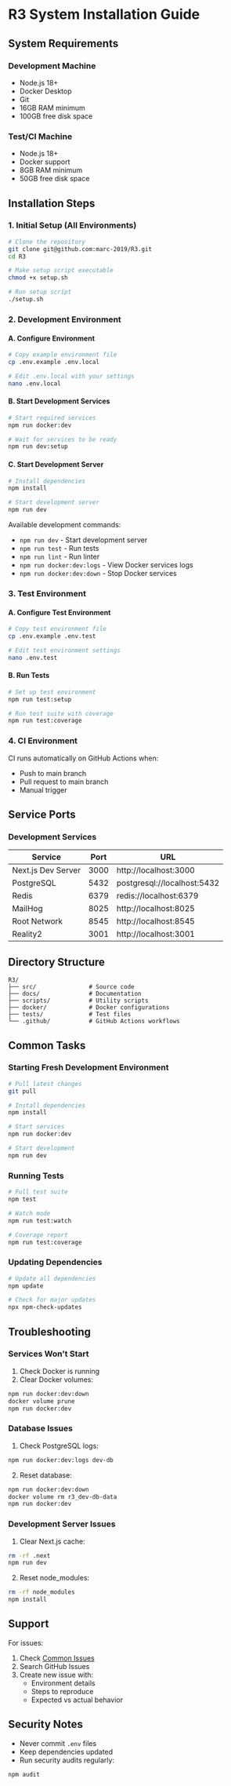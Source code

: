 # R3 System Installation Guide

## System Requirements

### Development Machine
- Node.js 18+
- Docker Desktop
- Git
- 16GB RAM minimum
- 100GB free disk space

### Test/CI Machine
- Node.js 18+
- Docker support
- 8GB RAM minimum
- 50GB free disk space

## Installation Steps

### 1. Initial Setup (All Environments)
```bash
# Clone the repository
git clone git@github.com:marc-2019/R3.git
cd R3

# Make setup script executable
chmod +x setup.sh

# Run setup script
./setup.sh
```

### 2. Development Environment

#### A. Configure Environment
```bash
# Copy example environment file
cp .env.example .env.local

# Edit .env.local with your settings
nano .env.local
```

#### B. Start Development Services
```bash
# Start required services
npm run docker:dev

# Wait for services to be ready
npm run dev:setup
```

#### C. Start Development Server
```bash
# Install dependencies
npm install

# Start development server
npm run dev
```

Available development commands:
- `npm run dev` - Start development server
- `npm run test` - Run tests
- `npm run lint` - Run linter
- `npm run docker:dev:logs` - View Docker services logs
- `npm run docker:dev:down` - Stop Docker services

### 3. Test Environment

#### A. Configure Test Environment
```bash
# Copy test environment file
cp .env.example .env.test

# Edit test environment settings
nano .env.test
```

#### B. Run Tests
```bash
# Set up test environment
npm run test:setup

# Run test suite with coverage
npm run test:coverage
```

### 4. CI Environment
CI runs automatically on GitHub Actions when:
- Push to main branch
- Pull request to main branch
- Manual trigger

## Service Ports

### Development Services
| Service | Port | URL |
|---------|------|-----|
| Next.js Dev Server | 3000 | http://localhost:3000 |
| PostgreSQL | 5432 | postgresql://localhost:5432 |
| Redis | 6379 | redis://localhost:6379 |
| MailHog | 8025 | http://localhost:8025 |
| Root Network | 8545 | http://localhost:8545 |
| Reality2 | 3001 | http://localhost:3001 |

## Directory Structure
```
R3/
├── src/               # Source code
├── docs/              # Documentation
├── scripts/           # Utility scripts
├── docker/            # Docker configurations
├── tests/             # Test files
└── .github/           # GitHub Actions workflows
```

## Common Tasks

### Starting Fresh Development Environment
```bash
# Pull latest changes
git pull

# Install dependencies
npm install

# Start services
npm run docker:dev

# Start development
npm run dev
```

### Running Tests
```bash
# Full test suite
npm test

# Watch mode
npm run test:watch

# Coverage report
npm run test:coverage
```

### Updating Dependencies
```bash
# Update all dependencies
npm update

# Check for major updates
npx npm-check-updates
```

## Troubleshooting

### Services Won't Start
1. Check Docker is running
2. Clear Docker volumes:
```bash
npm run docker:dev:down
docker volume prune
npm run docker:dev
```

### Database Issues
1. Check PostgreSQL logs:
```bash
npm run docker:dev:logs dev-db
```

2. Reset database:
```bash
npm run docker:dev:down
docker volume rm r3_dev-db-data
npm run docker:dev
```

### Development Server Issues
1. Clear Next.js cache:
```bash
rm -rf .next
npm run dev
```

2. Reset node_modules:
```bash
rm -rf node_modules
npm install
```

## Support

For issues:
1. Check [Common Issues](./docs/TROUBLESHOOTING.md)
2. Search GitHub Issues
3. Create new issue with:
   - Environment details
   - Steps to reproduce
   - Expected vs actual behavior

## Security Notes

- Never commit `.env` files
- Keep dependencies updated
- Run security audits regularly:
```bash
npm audit
```
